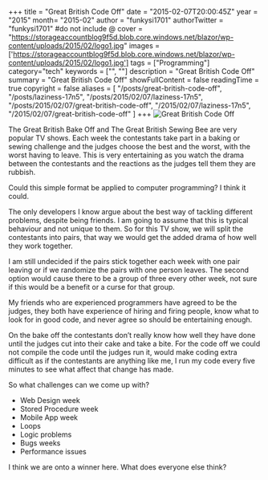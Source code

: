 +++
title = "Great British Code Off"
date = "2015-02-07T20:00:45Z"
year = "2015"
month= "2015-02"
author = "funkysi1701"
authorTwitter = "funkysi1701" #do not include @
cover = "https://storageaccountblog9f5d.blob.core.windows.net/blazor/wp-content/uploads/2015/02/logo1.jpg"
images = ['https://storageaccountblog9f5d.blob.core.windows.net/blazor/wp-content/uploads/2015/02/logo1.jpg']
tags = ["Programming"]
category="tech"
keywords = ["", ""]
description =  "Great British Code Off"
summary = "Great British Code Off"
showFullContent = false
readingTime = true
copyright = false
aliases = [
    "/posts/great-british-code-off",
    "/posts/laziness-17n5",
    "/posts/2015/02/07/laziness-17n5",
    "/posts/2015/02/07/great-british-code-off",
    "/2015/02/07/laziness-17n5",
    "/2015/02/07/great-british-code-off"
]
+++
![Great British Code Off](https://storageaccountblog9f5d.blob.core.windows.net/blazor/wp-content/uploads/2015/02/logo.jpg)

The Great British Bake Off and The Great British Sewing Bee are very popular TV shows. Each week the contestants take part in a baking or sewing challenge and the judges choose the best and the worst, with the worst having to leave. This is very entertaining as you watch the drama between the contestants and the reactions as the judges tell them they are rubbish.

Could this simple format be applied to computer programming? I think it could.

The only developers I know argue about the best way of tackling different problems, despite being friends. I am going to assume that this is typical behaviour and not unique to them. So for this TV show, we will split the contestants into pairs, that way we would get the added drama of how well they work together.

I am still undecided if the pairs stick together each week with one pair leaving or if we randomize the pairs with one person leaves. The second option would cause there to be a group of three every other week, not sure if this would be a benefit or a curse for that group.

My friends who are experienced programmers have agreed to be the judges, they both have experience of hiring and firing people, know what to look for in good code, and never agree so should be entertaining enough.

On the bake off the contestants don’t really know how well they have done until the judges cut into their cake and take a bite. For the code off we could not compile the code until the judges run it, would make coding extra difficult as if the contestants are anything like me, I run my code every five minutes to see what affect that change has made.

So what challenges can we come up with?

- Web Design week
- Stored Procedure week
- Mobile App week
- Loops
- Logic problems
- Bugs weeks
- Performance issues

I think we are onto a winner here. What does everyone else think?